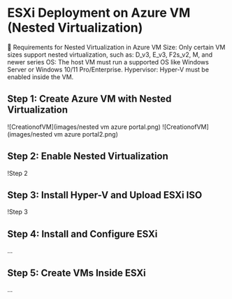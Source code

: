 # ESXi Deployment on Azure VM (Nested Virtualization)

🔧 Requirements for Nested Virtualization in Azure
VM Size: Only certain VM sizes support nested virtualization, such as: D_v3, E_v3, F2s_v2, M, and newer series
OS: The host VM must run a supported OS like Windows Server or Windows 10/11 Pro/Enterprise.
Hypervisor: Hyper-V must be enabled inside the VM.

## Step 1: Create Azure VM with Nested Virtualization
![CreationofVM](images/nested vm azure portal.png)
![CreationofVM](images/nested vm azure portal2.png)
## Step 2: Enable Nested Virtualization
!Step 2

## Step 3: Install Hyper-V and Upload ESXi ISO
!Step 3

## Step 4: Install and Configure ESXi
...

## Step 5: Create VMs Inside ESXi
...
